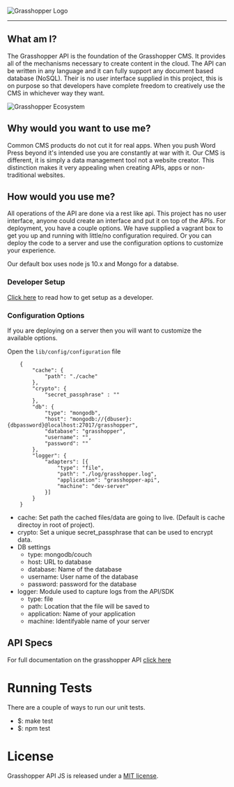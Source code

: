 ![Grasshopper Logo](https://s3.amazonaws.com/SolidInteractive/images/grasshopper/grasshopper-api-js.jpg)

---------------------------------------------------------------

## What am I?

The Grasshopper API is the foundation of the Grasshopper CMS. It provides all of the mechanisms necessary to create content in the cloud. The API can be written in any language and it can fully support any document based database (NoSQL). Their is no user interface supplied in this project, this is on purpose so that developers have complete freedom to creatively use the CMS in whichever way they want.

![Grasshopper Ecosystem](https://s3.amazonaws.com/SolidInteractive/images/grasshopper/GrasshopperEcosystemOverview.png)


## Why would you want to use me?

Common CMS products do not cut it for real apps. When you push Word Press beyond it's intended use you are constantly at war with it.  Our CMS is different, it is simply a data management tool not a website creator. This distinction makes it very appealing when creating APIs, apps or non-traditional websites.



## How would you use me? 

All operations of the API are done via a rest like api. This project has no user interface, anyone could create an interface and put it on top of the APIs. For deployment, you have a couple options. We have supplied a vagrant box to get you up and running with little/no configuration required. Or you can deploy the code to a server and use the configuration options to customize your experience. 

Our default box uses node js 10.x and Mongo for a databse.


### Developer Setup

[Click here](https://git.thinksolid.com/opensource/grasshopper-api-js/wikis/development-environment) to read how to get setup as a developer. 


### Configuration Options

If you are deploying on a server then you will want to customize the available options. 

Open the ```lib/config/configuration``` file

        {
            "cache": {
                "path": "./cache"
            },
            "crypto": {
                "secret_passphrase" : ""
            },
            "db": {
                "type": "mongodb",
                "host": "mongodb://{dbuser}:{dbpassword}@localhost:27017/grasshopper",
                "database": "grasshopper",
                "username": "",
                "password": ""
            },
            "logger": {
                "adapters": [{
                    "type": "file",
                    "path": "./log/grasshopper.log",
                    "application": "grasshopper-api",
                    "machine": "dev-server"
                }]
            }
        }

* cache: Set path the cached files/data are going to live. (Default is cache directoy in root of project).
* crypto: Set a unique secret_passphrase that can be used to encrypt data.
* DB settings
    * type: mongodb/couch
    * host: URL to database
    * database: Name of the database
    * username: User name of the database
    * password: password for the database
* logger: Module used to capture logs from the API/SDK 
    * type: file
    * path: Location that the file will be saved to
    * application: Name of your application
    * machine: Identifyable name of your server


## API Specs

For full documentation on the grasshopper API [click here](api)


# Running Tests

There are a couple of ways to run our unit tests.

* $: make test
* $: npm test




# License
Grasshopper API JS is released under a [MIT license](../blob/master/LICENSE).